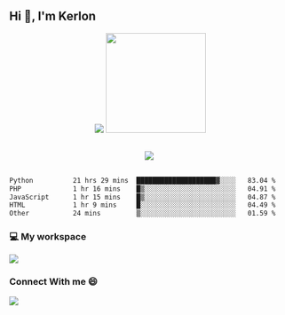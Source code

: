 ## Hi 👋, I'm Kerlon
<div align="center">
 <img scr="">
 <img src= "https://github-readme-stats.vercel.app/api?username=kerlonfernandes&show_icons=true&theme=radical"/>
  <img height="180em" src="https://github-readme-stats.vercel.app/api/top-langs/?username=kerlonfernandes&layout=compact&langs_count=8&theme=radical"/>
</div>


<p align="center" style="margin: 30px;">

 <img src="https://skillicons.dev/icons?i=html,css,bootstrap,js,nodejs,jquery,python,flask,php,mysql,lua,sqlite,firebase">

</p>
<!--START_SECTION:waka-->

```txt
Python          21 hrs 29 mins  ████████████████████▓░░░░   83.04 %
PHP             1 hr 16 mins    █▒░░░░░░░░░░░░░░░░░░░░░░░   04.91 %
JavaScript      1 hr 15 mins    █▒░░░░░░░░░░░░░░░░░░░░░░░   04.87 %
HTML            1 hr 9 mins     █░░░░░░░░░░░░░░░░░░░░░░░░   04.49 %
Other           24 mins         ▒░░░░░░░░░░░░░░░░░░░░░░░░   01.59 %
```

<!--END_SECTION:waka-->


<p align="center">
 <h3>💻 My workspace</h3>
    <img src="https://skillicons.dev/icons?i=ubuntu" />
</p>

<p align="center">
 <h3>Connect With me 😄</h3> 
    <a href="https://www.linkedin.com/in/kerlon-fernandes"><img src="https://skillicons.dev/icons?i=linkedin" />
  </a>
</p>



